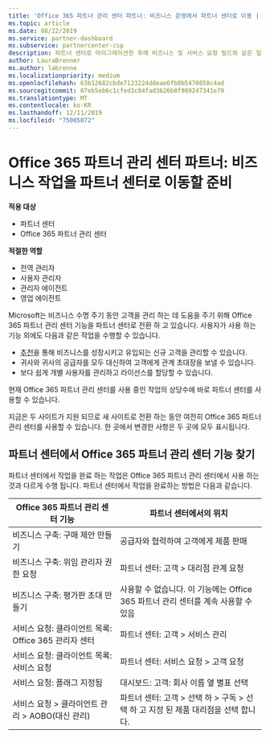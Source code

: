 ```yaml
---
title: 'Office 365 파트너 관리 센터 파트너: 비즈니스 운영에서 파트너 센터로 이동 | 파트너 센터'
ms.topic: article
ms.date: 08/22/2019
ms.service: partner-dashboard
ms.subservice: partnercenter-csp
description: 파트너 센터로 마이그레이션한 후에 비즈니스 및 서비스 요청 빌드와 같은 일반적인 Office 365 파트너 관리 센터 기능을 찾습니다.
author: LauraBrenner
ms.author: labrenne
ms.localizationpriority: medium
ms.openlocfilehash: 63b12682cbde7123224ddeae6fb8b5470858c4ad
ms.sourcegitcommit: 07eb5eb6c1cfed1c84fad3626b8f989247341e70
ms.translationtype: MT
ms.contentlocale: ko-KR
ms.lasthandoff: 12/11/2019
ms.locfileid: "75005072"
---
```

# <a name="office-365-partner-admin-center-partners-get-ready-to-move-business-operations-to-partner-center"></a>Office 365 파트너 관리 센터 파트너: 비즈니스 작업을 파트너 센터로 이동할 준비

**적용 대상** 

- 파트너 센터
- Office 365 파트너 관리 센터

**적절한 역할**
-   전역 관리자
-   사용자 관리자
-   관리자 에이전트
-   영업 에이전트

Microsoft는 비즈니스 수명 주기 동안 고객을 관리 하는 데 도움을 주기 위해 Office 365 파트너 관리 센터 기능을 파트너 센터로 전환 하 고 있습니다. 사용자가 사용 하는 기능 외에도 다음과 같은 작업을 수행할 수 있습니다. 

*  [추천](referrals.md)을 통해 비즈니스를 성장시키고 유입되는 신규 고객을 관리할 수 있습니다.
*  귀사와 귀사의 공급자를 모두 대신하여 고객에게 관계 초대장을 보낼 수 있습니다.
*  보다 쉽게 개별 사용자를 관리하고 라이선스를 할당할 수 있습니다.

현재 Office 365 파트너 관리 센터를 사용 중인 작업의 상당수에 바로 파트너 센터를 사용할 수 있습니다. 

지금은 두 사이트가 지원 되므로 새 사이트로 전환 하는 동안 여전히 Office 365 파트너 관리 센터를 사용할 수 있습니다. 한 곳에서 변경한 사항은 두 곳에 모두 표시됩니다.

## <a name="find-office-365-partner-admin-center-features-in-partner-center"></a>파트너 센터에서 Office 365 파트너 관리 센터 기능 찾기

파트너 센터에서 작업을 완료 하는 작업은 Office 365 파트너 관리 센터에서 사용 하는 것과 다르게 수행 됩니다. 파트너 센터에서 작업을 완료하는 방법은 다음과 같습니다.

| Office 365 파트너 관리 센터 기능                       | 파트너 센터에서의 위치 | 
|   -----------------------------------------------  | -------------- |
| 비즈니스 구축: 구매 제안 만들기 | 공급자와 협력하여 고객에게 제품 판매 |
| 비즈니스 구축: 위임 관리자 권한 요청 | 파트너 센터: 고객 > 대리점 관계 요청 |
| 비즈니스 구축: 평가판 초대 만들기 | 사용할 수 없습니다. 이 기능에는 Office 365 파트너 관리 센터를 계속 사용할 수 있음 |
| 서비스 요청: 클라이언트 목록: Office 365 관리자 센터 | 파트너 센터: 고객 > 서비스 관리 |
| 서비스 요청: 클라이언트 목록: 서비스 요청 | 파트너 센터: 서비스 요청 > 고객 요청 |
| 서비스 요청: 플래그 지정됨 | 대시보드: 고객: 회사 이름 옆 별표 선택 |
| 서비스 요청 > 클라이언트 관리 > AOBO(대신 관리) | 파트너 센터: 고객 > 선택 하 > 구독 > 선택 하 고 지정 된 제품 대리점을 선택 합니다. |

